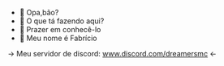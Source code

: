 - 👋 Opa,bão?
- 👀 O que tá fazendo aqui?
- 🤝 Prazer em conhecê-lo
- 🥶 Meu nome é Fabrício


-> Meu servidor de discord: www.discord.com/dreamersmc <-
